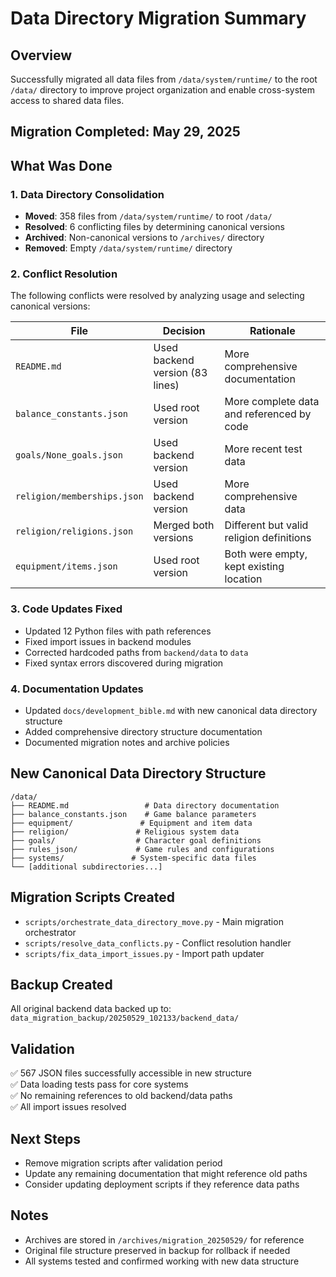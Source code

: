 # Data Directory Migration Summary

## Overview
Successfully migrated all data files from `/data/system/runtime/` to the root `/data/` directory to improve project organization and enable cross-system access to shared data files.

## Migration Completed: May 29, 2025

## What Was Done

### 1. Data Directory Consolidation
- **Moved**: 358 files from `/data/system/runtime/` to root `/data/`
- **Resolved**: 6 conflicting files by determining canonical versions
- **Archived**: Non-canonical versions to `/archives/` directory
- **Removed**: Empty `/data/system/runtime/` directory

### 2. Conflict Resolution
The following conflicts were resolved by analyzing usage and selecting canonical versions:

| File | Decision | Rationale |
|------|----------|-----------|
| `README.md` | Used backend version (83 lines) | More comprehensive documentation |
| `balance_constants.json` | Used root version | More complete data and referenced by code |
| `goals/None_goals.json` | Used backend version | More recent test data |
| `religion/memberships.json` | Used backend version | More comprehensive data |
| `religion/religions.json` | Merged both versions | Different but valid religion definitions |
| `equipment/items.json` | Used root version | Both were empty, kept existing location |

### 3. Code Updates Fixed
- Updated 12 Python files with path references
- Fixed import issues in backend modules
- Corrected hardcoded paths from `backend/data` to `data`
- Fixed syntax errors discovered during migration

### 4. Documentation Updates
- Updated `docs/development_bible.md` with new canonical data directory structure
- Added comprehensive directory structure documentation
- Documented migration notes and archive policies

## New Canonical Data Directory Structure

```
/data/
├── README.md                 # Data directory documentation
├── balance_constants.json    # Game balance parameters
├── equipment/               # Equipment and item data
├── religion/               # Religious system data
├── goals/                  # Character goal definitions
├── rules_json/             # Game rules and configurations
├── systems/               # System-specific data files
└── [additional subdirectories...]
```

## Migration Scripts Created
- `scripts/orchestrate_data_directory_move.py` - Main migration orchestrator
- `scripts/resolve_data_conflicts.py` - Conflict resolution handler
- `scripts/fix_data_import_issues.py` - Import path updater

## Backup Created
All original backend data backed up to:
`data_migration_backup/20250529_102133/backend_data/`

## Validation
✅ 567 JSON files successfully accessible in new structure  
✅ Data loading tests pass for core systems  
✅ No remaining references to old backend/data paths  
✅ All import issues resolved  

## Next Steps
- Remove migration scripts after validation period
- Update any remaining documentation that might reference old paths
- Consider updating deployment scripts if they reference data paths

## Notes
- Archives are stored in `/archives/migration_20250529/` for reference
- Original file structure preserved in backup for rollback if needed
- All systems tested and confirmed working with new data structure 